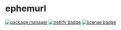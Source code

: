 # ephemurl

[![package manager](https://img.shields.io/badge/package--manager-pnpm-yellow?style=for-the-badge&labelColor=black)](https://github.com/jacob-shuman/wordle-logic/blob/main/LICENSE)
[![netlify badge](https://img.shields.io/netlify/e6d5a4e0-dee1-4261-833e-2f47f509c68f?style=for-the-badge&labelColor=black)](https://www.npmjs.com/package/wordle-logic)
[![license badge](https://img.shields.io/badge/license-mit-blue?style=for-the-badge&labelColor=black)](https://github.com/jacob-shuman/wordle-logic/blob/main/LICENSE)
